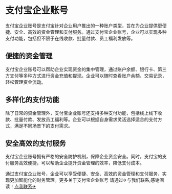 # 支付宝企业账号

支付宝企业账号是支付宝针对企业用户推出的一种账户类型，旨在为企业提供更便捷、安全、高效的资金管理和支付服务。通过支付宝企业账号，企业可以实现多种支付功能，包括但不限于在线收款、批量付款、员工福利发放等。

## 便捷的资金管理

支付宝企业账号可以帮助企业实现资金的集中管理，通过账户余额、银行卡、第三方支付等多种方式进行资金充值和提现。企业可以随时查看账户余额、交易记录，轻松管理资金流动。

## 多样化的支付功能

除了日常的资金管理外，支付宝企业账号还支持多种支付功能，包括线上线下收款、批量付款、发放员工福利等。企业可以根据自身需求灵活选择适合的支付方式，满足不同场景下的支付需求。

## 安全高效的支付服务

支付宝企业账号拥有严格的安全防护机制，保障企业资金安全。同时，支付宝的支付服务高效便捷，可以帮助企业提升资金管理的效率，降低支付成本。

通过支付宝企业账号，企业可以享受便捷、安全、高效的资金管理和支付服务，实现更加智能化的财务管理。更多关于支付宝企业账号 请通过✈与我们联系,感谢阅读！[点我联系✈](https://auth.G208.com)